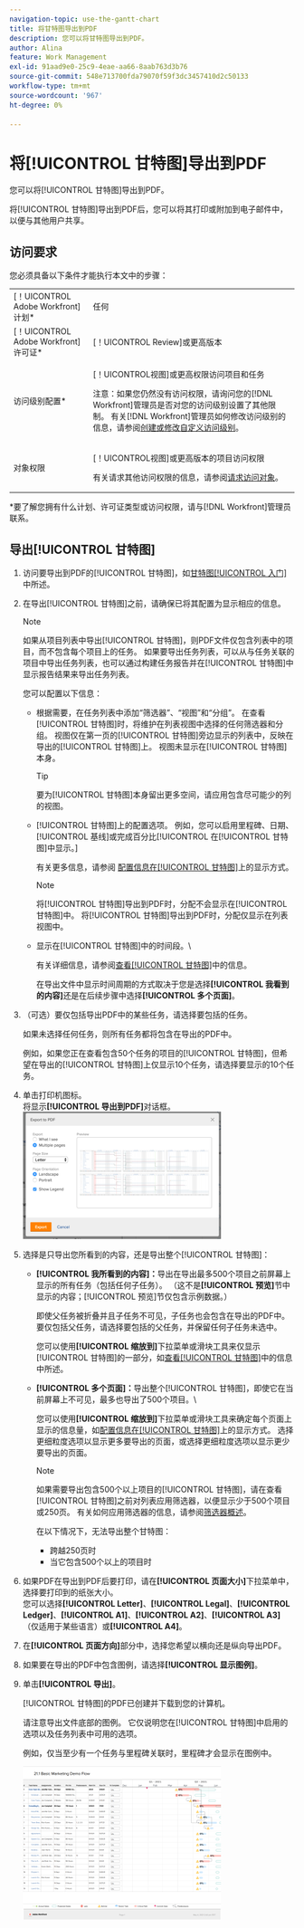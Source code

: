 ```yaml
---
navigation-topic: use-the-gantt-chart
title: 将甘特图导出到PDF
description: 您可以将甘特图导出到PDF。
author: Alina
feature: Work Management
exl-id: 91aad9e0-25c9-4eae-aa66-8aab763d3b76
source-git-commit: 548e713700fda79070f59f3dc3457410d2c50133
workflow-type: tm+mt
source-wordcount: '967'
ht-degree: 0%

---
```


# 将[!UICONTROL 甘特图]导出到PDF

您可以将[!UICONTROL 甘特图]导出到PDF。

将[!UICONTROL 甘特图]导出到PDF后，您可以将其打印或附加到电子邮件中，以便与其他用户共享。

## 访问要求

您必须具备以下条件才能执行本文中的步骤：

<table style="table-layout:auto"> 
 <col> 
 <col> 
 <tbody> 
  <tr> 
   <td role="rowheader">[！UICONTROL Adobe Workfront]计划*</td> 
   <td> <p>任何 </p> </td> 
  </tr> 
  <tr> 
   <td role="rowheader">[！UICONTROL Adobe Workfront]许可证*</td> 
   <td> <p>[！UICONTROL Review]或更高版本</p> </td> 
  </tr> 
  <tr> 
   <td role="rowheader">访问级别配置*</td> 
   <td> <p>[！UICONTROL视图]或更高权限访问项目和任务</p> <p>注意：如果您仍然没有访问权限，请询问您的[!DNL Workfront]管理员是否对您的访问级别设置了其他限制。 有关[!DNL Workfront]管理员如何修改访问级别的信息，请参阅<a href="../../../administration-and-setup/add-users/configure-and-grant-access/create-modify-access-levels.md" class="MCXref xref">创建或修改自定义访问级别</a>。</p> </td> 
  </tr> 
  <tr> 
   <td role="rowheader">对象权限</td> 
   <td> <p>[！UICONTROL视图]或更高版本的项目访问权限</p> <p>有关请求其他访问权限的信息，请参阅<a href="../../../workfront-basics/grant-and-request-access-to-objects/request-access.md" class="MCXref xref">请求访问对象</a>。</p> </td> 
  </tr> 
 </tbody> 
</table>

&#42;要了解您拥有什么计划、许可证类型或访问权限，请与[!DNL Workfront]管理员联系。

## 导出[!UICONTROL 甘特图]

1. 访问要导出到PDF的[!UICONTROL 甘特图]，如[甘特图[!UICONTROL 入门]](../../../manage-work/gantt-chart/use-the-gantt-chart/get-started-with-gantt.md)中所述。
1. 在导出[!UICONTROL 甘特图]之前，请确保已将其配置为显示相应的信息。

   >[!NOTE]
   >
   >如果从项目列表中导出[!UICONTROL 甘特图]，则PDF文件仅包含列表中的项目，而不包含每个项目上的任务。 如果要导出任务列表，可以从与任务关联的项目中导出任务列表，也可以通过构建任务报告并在[!UICONTROL 甘特图]中显示报告结果来导出任务列表。

   您可以配置以下信息：

   * 根据需要，在任务列表中添加“筛选器”、“视图”和“分组”。 在查看[!UICONTROL 甘特图]时，将维护在列表视图中选择的任何筛选器和分组。 视图仅在第一页的[!UICONTROL 甘特图]旁边显示的列表中，反映在导出的[!UICONTROL 甘特图]上。 视图未显示在[!UICONTROL 甘特图]本身。

     >[!TIP]
     >
     >要为[!UICONTROL 甘特图]本身留出更多空间，请应用包含尽可能少的列的视图。

   * [!UICONTROL 甘特图]上的配置选项。 例如，您可以启用里程碑、日期、[!UICONTROL 基线]或完成百分比[!UICONTROL 在[!UICONTROL 甘特图]中显示。]

     有关更多信息，请参阅   [配置信息在[!UICONTROL 甘特图]](../../../manage-work/gantt-chart/use-the-gantt-chart/configure-info-on-gantt-chart.md)上的显示方式。

     >[!NOTE]
     >
     > 将[!UICONTROL 甘特图]导出到PDF时，分配不会显示在[!UICONTROL 甘特图]中。 将[!UICONTROL 甘特图]导出到PDF时，分配仅显示在列表视图中。

   * 显示在[!UICONTROL 甘特图]中的时间段。\

     有关详细信息，请参阅[查看[!UICONTROL 甘特图]](../../../manage-work/gantt-chart/use-the-gantt-chart/view-info-in-gantt.md)中的信息。

     在导出文件中显示时间周期的方式取决于您是选择&#x200B;**[!UICONTROL 我看到的内容]**&#x200B;还是在后续步骤中选择&#x200B;**[!UICONTROL 多个页面]**。

1. （可选）要仅包括导出PDF中的某些任务，请选择要包括的任务。

   如果未选择任何任务，则所有任务都将包含在导出的PDF中。

   例如，如果您正在查看包含50个任务的项目的[!UICONTROL 甘特图]，但希望在导出的[!UICONTROL 甘特图]上仅显示10个任务，请选择要显示的10个任务。

1. 单击打印机图标。\
   将显示&#x200B;**[!UICONTROL 导出到PDF]**&#x200B;对话框。\
   ![exported_gantt_UI.png](assets/exported-gantt-ui-350x225.png)

1. 选择是只导出您所看到的内容，还是导出整个[!UICONTROL 甘特图]：

   * **[!UICONTROL 我所看到的内容]：**&#x200B;导出在导出最多500个项目之前屏幕上显示的所有任务（包括任何子任务）。 （这不是&#x200B;**[!UICONTROL 预览]**&#x200B;节中显示的内容；[!UICONTROL 预览]节仅包含示例数据。）

     即使父任务被折叠并且子任务不可见，子任务也会包含在导出的PDF中。 要仅包括父任务，请选择要包括的父任务，并保留任何子任务未选中。

     您可以使用&#x200B;**[!UICONTROL 缩放到]**&#x200B;下拉菜单或滑块工具来仅显示[!UICONTROL 甘特图]的一部分，如[查看[!UICONTROL 甘特图]](../../../manage-work/gantt-chart/use-the-gantt-chart/view-info-in-gantt.md)中的信息中所述。

   * **[!UICONTROL 多个页面]：**&#x200B;导出整个[!UICONTROL 甘特图]，即使它在当前屏幕上不可见，最多也导出了500个项目。\

     您可以使用&#x200B;**[!UICONTROL 缩放到]**&#x200B;下拉菜单或滑块工具来确定每个页面上显示的信息量，如[配置信息在[!UICONTROL 甘特图]](../../../manage-work/gantt-chart/use-the-gantt-chart/configure-info-on-gantt-chart.md)上的显示方式。 选择更细粒度选项以显示更多要导出的页面，或选择更细粒度选项以显示更少要导出的页面。

     >[!NOTE]
     >
     >如果需要导出包含500个以上项目的[!UICONTROL 甘特图]，请在查看[!UICONTROL 甘特图]之前对列表应用筛选器，以便显示少于500个项目或250页。 有关如何应用筛选器的信息，请参阅[筛选器概述](../../../reports-and-dashboards/reports/reporting-elements/filters-overview.md)。
     >
     >
     >在以下情况下，无法导出整个甘特图：
     >
     >   
     >   
     >   * 跨越250页时
     >   * 当它包含500个以上的项目时




1. 如果PDF在导出到PDF后要打印，请在&#x200B;**[!UICONTROL 页面大小]**&#x200B;下拉菜单中，选择要打印到的纸张大小。\
   您可以选择&#x200B;**[!UICONTROL Letter]**、**[!UICONTROL Legal]**、**[!UICONTROL Ledger]**、**[!UICONTROL A1]**、**[!UICONTROL A2]**、**[!UICONTROL A3]**（仅适用于某些语言）或&#x200B;**[!UICONTROL A4]**。
1. 在&#x200B;**[!UICONTROL 页面方向]**&#x200B;部分中，选择您希望以横向还是纵向导出PDF。
1. 如果要在导出的PDF中包含图例，请选择&#x200B;**[!UICONTROL 显示图例]**。
1. 单击&#x200B;**[!UICONTROL 导出]**。

   [!UICONTROL 甘特图]的PDF已创建并下载到您的计算机。

   请注意导出文件底部的图例。 它仅说明您在[!UICONTROL 甘特图]中启用的选项以及任务列表中可用的选项。

   例如，仅当至少有一个任务与里程碑关联时，里程碑才会显示在图例中。

   ![gantt_chart_with_updated__limited__legend.png](assets/gantt-chart-with-updated--limited--legend-350x271.png)
